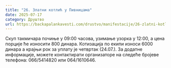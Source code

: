 ```yaml
---
title: "26. Златни котлић у Пивницама"
date: 2025-07-17
category: Друштво
url: https://backapalankavesti.com/drustvo/manifestacije/26-zlatni-kotlic-u-pivnicama/
---
```


Скуп такмичара почиње у 09:00 часова, узимање узорка у 12:00, а цена порције ће износити 800 динара. Котизација по екипи износи 6000 динара а крајњи рок за уплату је четвртак (24.07.). За додатне информације, можете контактирати организаторе на следеће бројеве телефона: 066/5414820 или 064/1610646.
